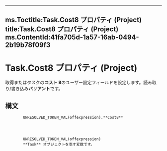 

---
ms.Toctitle:Task.Cost8 プロパティ (Project)
title:Task.Cost8 プロパティ (Project)
ms.ContentId:41fa705d-1a57-16ab-0494-2b19b78f09f3
---
# Task.Cost8 プロパティ (Project)




取得またはタスクの**コスト 8**のユーザー設定フィールドを設定します。読み取り/書き込み**バリアント**です。

## 構文

            UNRESOLVED_TOKEN_VAL(offexpression).**Cost8**




            UNRESOLVED_TOKEN_VAL(offexpression)
            **Task** オブジェクトを表す変数です。




